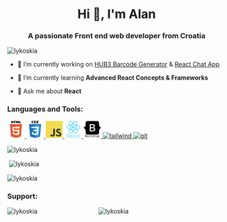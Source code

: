 <h1 align="center">Hi 👋, I'm Alan</h1>
<h3 align="center">A passionate Front end web developer from Croatia</h3>

<p align="left"> <img src="https://komarev.com/ghpvc/?username=lykoskia&label=Profile%20views&color=0e75b6&style=flat" alt="lykoskia" /> </p>

- 🔭 I’m currently working on [HUB3 Barcode Generator](https://github.com/Lykoskia/hub3-barcode-generator/tree/master) & [React Chat App](https://github.com/Lykoskia/react-chat-app/tree/master)

- 🌱 I’m currently learning **Advanced React Concepts & Frameworks**

- 💬 Ask me about **React**


  
<h3 align="left">Languages and Tools:</h3>
<p align="left"> 
<a href="https://www.w3.org/html/" target="_blank" rel="noreferrer"> <img src="https://raw.githubusercontent.com/devicons/devicon/master/icons/html5/html5-original-wordmark.svg" alt="html5" width="40" height="40"/> </a> <a href="https://www.w3schools.com/css/" target="_blank" rel="noreferrer"> <img src="https://raw.githubusercontent.com/devicons/devicon/master/icons/css3/css3-original-wordmark.svg" alt="css3" width="40" height="40"/> </a> <a href="https://developer.mozilla.org/en-US/docs/Web/JavaScript" target="_blank" rel="noreferrer"> <img src="https://raw.githubusercontent.com/devicons/devicon/master/icons/javascript/javascript-original.svg" alt="javascript" width="40" height="40"/> </a> <a href="https://react.dev/" target="_blank" rel="noreferrer"> <img src="https://raw.githubusercontent.com/devicons/devicon/master/icons/react/react-original-wordmark.svg" alt="react" width="40" height="40"/> </a> <a href="https://getbootstrap.com" target="_blank" rel="noreferrer"> <img src="https://raw.githubusercontent.com/devicons/devicon/master/icons/bootstrap/bootstrap-plain-wordmark.svg" alt="bootstrap" width="40" height="40"/> </a> <a href="https://tailwindcss.com/" target="_blank" rel="noreferrer"> <img src="https://www.vectorlogo.zone/logos/tailwindcss/tailwindcss-icon.svg" alt="tailwind" width="40" height="40"/> </a> <a href="https://git-scm.com/" target="_blank" rel="noreferrer"> <img src="https://www.vectorlogo.zone/logos/git-scm/git-scm-icon.svg" alt="git" width="40" height="40"/> </a></p>

<p><img align="center" src="https://github-readme-stats.vercel.app/api/top-langs?username=lykoskia&show_icons=true&layout=compact&langs_count=6" alt="lykoskia" /></p>

<p>&nbsp;<img align="center" src="https://github-readme-stats.vercel.app/api?username=lykoskia&show_icons=true&locale=en" alt="lykoskia" /></p>

<p><img align="center" src="https://github-readme-streak-stats.herokuapp.com/?user=lykoskia&" alt="lykoskia" /></p>

<h3 align="left">Support:</h3>
<p><a href="https://www.buymeacoffee.com/lykoskia"> <img align="left" src="https://cdn.buymeacoffee.com/buttons/v2/default-yellow.png" height="50" width="210" alt="lykoskia" /></a><a href="https://ko-fi.com/lykoskia"> <img align="left" src="https://cdn.ko-fi.com/cdn/kofi3.png?v=3" height="50" width="210" alt="lykoskia" /></a></p><br><br>
